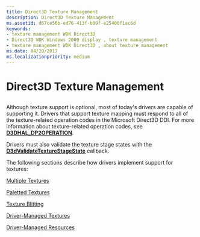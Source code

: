 ```yaml
---
title: Direct3D Texture Management
description: Direct3D Texture Management
ms.assetid: d67ce56b-ed76-413f-b09f-e25400f1ac6d
keywords:
- texture management WDK Direct3D
- Direct3D WDK Windows 2000 display , texture management
- texture management WDK Direct3D , about texture management
ms.date: 04/20/2017
ms.localizationpriority: medium
---
```


# Direct3D Texture Management


## <span id="ddk_direct3d_texture_management_gg"></span><span id="DDK_DIRECT3D_TEXTURE_MANAGEMENT_GG"></span>


Although texture support is optional, most of today's drivers are capable of supporting it. Drivers that support texture mapping must respond to all of the texture-related operation codes in the Microsoft Direct3D DDI. For more information about texture-related operation codes, see [**D3DHAL\_DP2OPERATION**](https://docs.microsoft.com/windows-hardware/drivers/ddi/d3dhal/ne-d3dhal-_d3dhal_dp2operation).

Drivers must also validate the texture stage states with the [**D3dValidateTextureStageState**](https://docs.microsoft.com/windows-hardware/drivers/ddi/d3dhal/nc-d3dhal-lpd3dhal_validatetexturestagestatecb) callback.

The following sections describe how drivers implement support for textures:

[Multiple Textures](multiple-textures.md)

[Paletted Textures](paletted-textures.md)

[Texture Blitting](texture-blitting.md)

[Driver-Managed Textures](driver-managed-textures.md)

[Driver-Managed Resources](driver-managed-resources.md)

 

 





